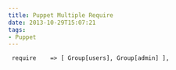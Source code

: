 ```yaml
---
title: Puppet Multiple Require
date: 2013-10-29T15:07:21
tags: 
- Puppet
---
```


~~~
 require    => [ Group[users], Group[admin] ],
~~~
